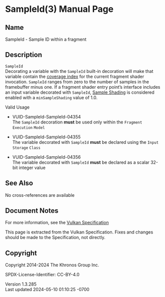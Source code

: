 # SampleId(3) Manual Page

## Name

SampleId - Sample ID within a fragment



## <a href="#_description" class="anchor"></a>Description

`SampleId`  
Decorating a variable with the `SampleId` built-in decoration will make
that variable contain the <a
href="https://registry.khronos.org/vulkan/specs/1.3-extensions/html/vkspec.html#primsrast-multisampling-coverage-mask"
target="_blank" rel="noopener">coverage index</a> for the current
fragment shader invocation. `SampleId` ranges from zero to the number of
samples in the framebuffer minus one. If a fragment shader entry point’s
interface includes an input variable decorated with `SampleId`, <a
href="https://registry.khronos.org/vulkan/specs/1.3-extensions/html/vkspec.html#primsrast-sampleshading"
target="_blank" rel="noopener">Sample Shading</a> is considered enabled
with a `minSampleShading` value of 1.0.

Valid Usage

- <a href="#VUID-SampleId-SampleId-04354"
  id="VUID-SampleId-SampleId-04354"></a> VUID-SampleId-SampleId-04354  
  The `SampleId` decoration **must** be used only within the `Fragment`
  `Execution` `Model`

- <a href="#VUID-SampleId-SampleId-04355"
  id="VUID-SampleId-SampleId-04355"></a> VUID-SampleId-SampleId-04355  
  The variable decorated with `SampleId` **must** be declared using the
  `Input` `Storage` `Class`

- <a href="#VUID-SampleId-SampleId-04356"
  id="VUID-SampleId-SampleId-04356"></a> VUID-SampleId-SampleId-04356  
  The variable decorated with `SampleId` **must** be declared as a
  scalar 32-bit integer value

## <a href="#_see_also" class="anchor"></a>See Also

No cross-references are available

## <a href="#_document_notes" class="anchor"></a>Document Notes

For more information, see the <a
href="https://registry.khronos.org/vulkan/specs/1.3-extensions/html/vkspec.html#SampleId"
target="_blank" rel="noopener">Vulkan Specification</a>

This page is extracted from the Vulkan Specification. Fixes and changes
should be made to the Specification, not directly.

## <a href="#_copyright" class="anchor"></a>Copyright

Copyright 2014-2024 The Khronos Group Inc.

SPDX-License-Identifier: CC-BY-4.0

Version 1.3.285  
Last updated 2024-05-10 01:10:25 -0700
